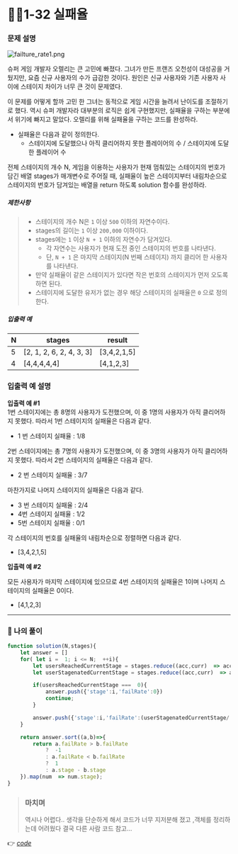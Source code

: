 # 👩‍💻1-32 실패율
### 문제 설명


![failture_rate1.png](https://grepp-programmers.s3.amazonaws.com/files/production/bde471d8ac/48ddf1cc-c4ea-499d-b431-9727ee799191.png)

슈퍼 게임 개발자 오렐리는 큰 고민에 빠졌다. 그녀가 만든 프랜즈 오천성이 대성공을 거뒀지만, 요즘 신규 사용자의 수가 급감한 것이다. 원인은 신규 사용자와 기존 사용자 사이에 스테이지 차이가 너무 큰 것이 문제였다.

이 문제를 어떻게 할까 고민 한 그녀는 동적으로 게임 시간을 늘려서 난이도를 조절하기로 했다. 역시 슈퍼 개발자라 대부분의 로직은 쉽게 구현했지만, 실패율을 구하는 부분에서 위기에 빠지고 말았다. 오렐리를 위해 실패율을 구하는 코드를 완성하라.

-   실패율은 다음과 같이 정의한다.
    -   스테이지에 도달했으나 아직 클리어하지 못한 플레이어의 수 / 스테이지에 도달한 플레이어 수

전체 스테이지의 개수 N, 게임을 이용하는 사용자가 현재 멈춰있는 스테이지의 번호가 담긴 배열 stages가 매개변수로 주어질 때, 실패율이 높은 스테이지부터 내림차순으로 스테이지의 번호가 담겨있는 배열을 return 하도록 solution 함수를 완성하라.

##### 제한사항

> -   스테이지의 개수 N은  `1`  이상  `500`  이하의 자연수이다.
> -   stages의 길이는  `1`  이상  `200,000`  이하이다.
> -   stages에는  `1`  이상  `N + 1`  이하의 자연수가 담겨있다.
>     -   각 자연수는 사용자가 현재 도전 중인 스테이지의 번호를 나타낸다.
>     -   단,  `N + 1`  은 마지막 스테이지(N 번째 스테이지) 까지 클리어 한 사용자를 나타낸다.
> -   만약 실패율이 같은 스테이지가 있다면 작은 번호의 스테이지가 먼저 오도록 하면 된다.
> -   스테이지에 도달한 유저가 없는 경우 해당 스테이지의 실패율은  `0`  으로 정의한다.

##### 입출력 예
| N | stages |result|
|--|--|--|
| 5 |[2, 1, 2, 6, 2, 4, 3, 3]  |[3,4,2,1,5]|
| 4 | [4,4,4,4,4] |[4,1,2,3]|

### 입출력 예 설명

**입출력 예 #1**  
1번 스테이지에는 총 8명의 사용자가 도전했으며, 이 중 1명의 사용자가 아직 클리어하지 못했다. 따라서 1번 스테이지의 실패율은 다음과 같다.

-   1 번 스테이지 실패율 : 1/8

2번 스테이지에는 총 7명의 사용자가 도전했으며, 이 중 3명의 사용자가 아직 클리어하지 못했다. 따라서 2번 스테이지의 실패율은 다음과 같다.

-   2 번 스테이지 실패율 : 3/7

마찬가지로 나머지 스테이지의 실패율은 다음과 같다.

-   3 번 스테이지 실패율 : 2/4
-   4번 스테이지 실패율 : 1/2
-   5번 스테이지 실패율 : 0/1

각 스테이지의 번호를 실패율의 내림차순으로 정렬하면 다음과 같다.

-   [3,4,2,1,5]

**입출력 예 #2**

모든 사용자가 마지막 스테이지에 있으므로 4번 스테이지의 실패율은 1이며 나머지 스테이지의 실패율은 0이다.

-   [4,1,2,3]
---
### 👤 나의 풀이
```js
function solution(N,stages){
	let answer = []	  
	for( let i =  1; i <= N;  ++i){
		let usersReachedCurrentStage = stages.reduce((acc,curr)  => acc + ((curr >= i) ?  1  :  0),  0) // 해당 스테이지를 통과한 유저수
		let userStagenatedCurrentStage = stages.reduce((acc,curr)  => acc + ((curr === i) ?  1  :  0),  0) // 스테이지에 있는 유저수

		if(usersReachedCurrentStage ===  0){
			answer.push({'stage':i,'failRate':0})
			continue;
		}

		answer.push({'stage':i,'failRate':(userStagenatedCurrentStage/ usersReachedCurrentStage)})
	}

	return answer.sort((a,b)=>{
		return a.failRate > b.failRate 
			?  -1  
			: a.failRate < b.failRate 
			?  1  
			: a.stage - b.stage
	}).map(num  => num.stage);
}
```
> ### 마치며
> 역시나 어렵다.. 생각을 단순하게 해서 코드가 너무 지저분해 졌고 ,객체를 정리하는데 어려웠다
> 결국 다른 사람 코드 참고...

👉 [*code*](https://github.com/gay0ung/Algorithm/blob/master/PROGRAMMERS/LEVEL_01/%E2%9C%A8%20code-re/32_%EC%8B%A4%ED%8C%A8%EC%9C%A8.html) 



